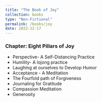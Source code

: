 ```yaml
---
title: "The Book of Joy"
collection: books
type: "Non-Fictional"
permalink: /books/joy
date: 2022-12-17
---
```


### Chapter: Eight Pillars of Joy

- Perspective- A Self-Distancing Practice
- Humility- A lojong practice
- Laughing at ourselves to Develop Humor
- Acceptance - A Meditation
- The Fourfold path of Forgiveness
- Journaling for Gratitude
- Compassion Meditation
- Generosity

